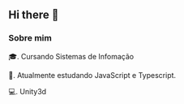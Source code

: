 ### <h2>Hi there 👋</h2>

<h3>Sobre mim</h3>

🎓. Cursando Sistemas de Infomação

🌱. Atualmente estudando JavaScript e Typescript.

💻. Unity3d
